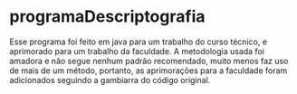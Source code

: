 # programaDescriptografia

Esse programa foi feito em java para um trabalho do curso técnico, e aprimorado para um trabalho da faculdade. A metodologia usada foi amadora e não segue nenhum padrão recomendado, muito menos faz uso de mais de um método, portanto, as aprimorações para a faculdade foram adicionados seguindo a gambiarra do código original.
